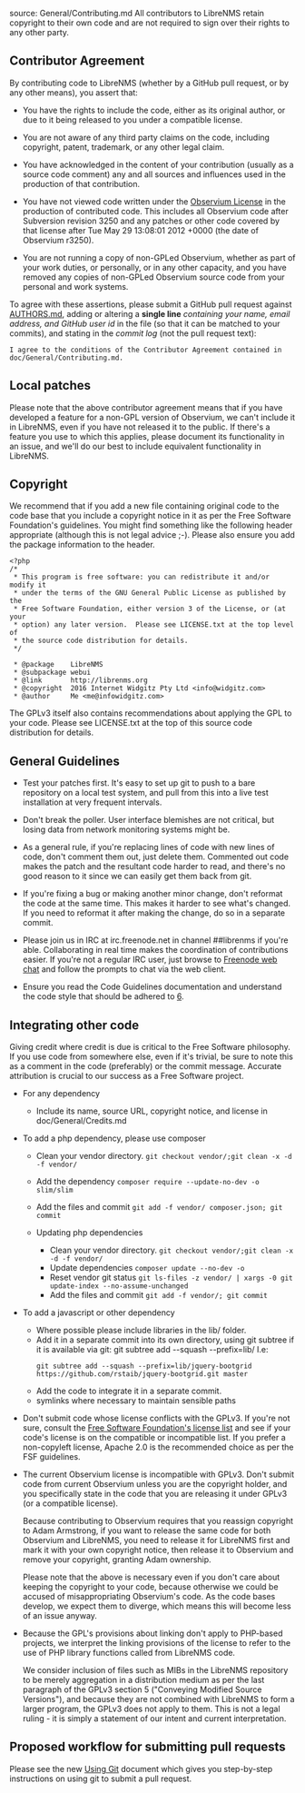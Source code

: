 source: General/Contributing.md
All contributors to LibreNMS retain copyright to their own code and are not
required to sign over their rights to any other party.


Contributor Agreement
---------------------

By contributing code to LibreNMS (whether by a GitHub pull request, or by
any other means), you assert that:

- You have the rights to include the code, either as its original author,
  or due to it being released to you under a compatible license.

- You are not aware of any third party claims on the code, including
  copyright, patent, trademark, or any other legal claim.

- You have acknowledged in the content of your contribution (usually as a
  source code comment) any and all sources and influences used in the
  production of that contribution.

- You have not viewed code written under the [Observium License][4] in the
  production of contributed code.  This includes all Observium code after
  Subversion revision 3250 and any patches or other code covered by that
  license after Tue May 29 13:08:01 2012 +0000 (the date of Observium r3250).

- You are not running a copy of non-GPLed Observium, whether as part of your
  work duties, or personally, or in any other capacity, and you have removed
  any copies of non-GPLed Observium source code from your personal and work
  systems.


To agree with these assertions, please submit a GitHub pull request against
[AUTHORS.md][5], adding or altering a **single line** *containing your name,
email address, and GitHub user id* in the file (so that it can be matched to
your commits), and stating in the *commit log* (not the pull request text):

```
I agree to the conditions of the Contributor Agreement contained in doc/General/Contributing.md.
```

Local patches
-------------

Please note that the above contributor agreement means that if you have
developed a feature for a non-GPL version of Observium, we can't include it
in LibreNMS, even if you have not released it to the public.  If there's a
feature you use to which this applies, please document its functionality in
an issue, and we'll do our best to include equivalent functionality in
LibreNMS.


Copyright
---------

We recommend that if you add a new file containing original code to the code
base that you include a copyright notice in it as per the Free Software
Foundation's guidelines.  You might find something like the following header
appropriate (although this is not legal advice ;-). Please also ensure you add 
the package information to the header.
```
<?php
/*
 * This program is free software: you can redistribute it and/or modify it
 * under the terms of the GNU General Public License as published by the
 * Free Software Foundation, either version 3 of the License, or (at your
 * option) any later version.  Please see LICENSE.txt at the top level of
 * the source code distribution for details.
 */

 * @package    LibreNMS
 * @subpackage webui
 * @link       http://librenms.org
 * @copyright  2016 Internet Widgitz Pty Ltd <info@widgitz.com>
 * @author     Me <me@infowidgitz.com>

```
The GPLv3 itself also contains recommendations about applying the GPL to
your code.  Please see LICENSE.txt at the top of this source code
distribution for details.


General Guidelines
------------------

- Test your patches first.  It's easy to set up git to push to a bare
  repository on a local test system, and pull from this into a live test
  installation at very frequent intervals.

- Don't break the poller.  User interface blemishes are not critical, but
  losing data from network monitoring systems might be.

- As a general rule, if you're replacing lines of code with new lines of
  code, don't comment them out, just delete them.  Commented out code makes
  the patch and the resultant code harder to read, and there's no good
  reason to it since we can easily get them back from git.

- If you're fixing a bug or making another minor change, don't reformat the
  code at the same time.  This makes it harder to see what's changed.  If
  you need to reformat it after making the change, do so in a separate
  commit.

- Please join us in IRC at irc.freenode.net in channel ##librenms if you're
  able.  Collaborating in real time makes the coordination of contributions
  easier.  If you're not a regular IRC user, just browse to [Freenode
  web chat](http://webchat.freenode.net/) and follow the prompts to chat
  via the web client.

- Ensure you read the Code Guidelines documentation and understand the code
  style that should be adhered to [6].


Integrating other code
----------------------

Giving credit where credit is due is critical to the Free Software
philosophy.  If you use code from somewhere else, even if it's trivial,
be sure to note this as a comment in the code (preferably) or the commit
message.  Accurate attribution is crucial to our success as a Free Software
project.

- For any dependency
    - Include its name, source URL, copyright notice, and license in doc/General/Credits.md

- To add a php dependency, please use composer
    - Clean your vendor directory. `git checkout vendor/;git clean -x -d -f vendor/`
    - Add the dependency `composer require --update-no-dev -o slim/slim`
    - Add the files and commit `git add -f vendor/ composer.json; git commit`

    - Updating php dependencies
        - Clean your vendor directory. `git checkout vendor/;git clean -x -d -f vendor/`
        - Update dependencies `composer update --no-dev -o`
        - Reset vendor git status `git ls-files -z vendor/ | xargs -0 git update-index --no-assume-unchanged`
        - Add the files and commit `git add -f vendor/; git commit`

- To add a javascript or other dependency
    - Where possible please include libraries in the lib/ folder.
    - Add it in a separate commit into its own directory, using
      git subtree if it is available via git:
      git subtree add --squash --prefix=lib/<library name> <library git url> <library branch name>
      I.e:
      ```ssh
      git subtree add --squash --prefix=lib/jquery-bootgrid https://github.com/rstaib/jquery-bootgrid.git master
      ```
    - Add the code to integrate it in a separate commit.
	- symlinks where necessary to maintain sensible paths

- Don't submit code whose license conflicts with the GPLv3.  If you're not
  sure, consult the [Free Software Foundation's license list][1] and see if
  your code's license is on the compatible or incompatible list.  If you
  prefer a non-copyleft license, Apache 2.0 is the recommended choice as per
  the FSF guidelines.

- The current Observium license is incompatible with GPLv3.  Don't submit
  code from current Observium unless you are the copyright holder, and you
  specifically state in the code that you are releasing it under GPLv3 (or a
  compatible license).

  Because contributing to Observium requires that you reassign copyright to
  Adam Armstrong, if you want to release the same code for both Observium
  and LibreNMS, you need to release it for LibreNMS first and mark it with
  your own copyright notice, then release it to Observium and remove your
  copyright, granting Adam ownership.

  Please note that the above is necessary even if you don't care about
  keeping the copyright to your code, because otherwise we could be accused
  of misappropriating Observium's code.  As the code bases develop, we
  expect them to diverge, which means this will become less of an issue
  anyway.

- Because the GPL's provisions about linking don't apply to PHP-based
  projects, we interpret the linking provisions of the license to refer to
  the use of PHP library functions called from LibreNMS code.

  We consider inclusion of files such as MIBs in the LibreNMS repository to
  be merely aggregation in a distribution medium as per the last paragraph
  of the GPLv3 section 5 ("Conveying Modified Source Versions"), and because
  they are not combined with LibreNMS to form a larger program, the GPLv3
  does not apply to them.  This is not a legal ruling - it is simply a
  statement of our intent and current interpretation.


Proposed workflow for submitting pull requests
----------------------------------------------

Please see the new [Using Git](http://docs.librenms.org/Developing/Using-Git/) document which gives you step-by-step
instructions on using git to submit a pull request.

[1]: http://www.gnu.org/licenses/license-list.html
"Free Software Foundation's license list"
[2]: https://github.com/librenms/librenms/tree/master
"LibreNMS master branch"
[3]: https://github.com/librenms/librenms/issues
"LibreNMS issue database"
[4]: http://www.observium.org/wiki/License
"Observium License"
[5]: https://github.com/librenms/librenms/blob/master/AUTHORS.md
"LibreNMS contributor list"
[6]: https://github.com/librenms/librenms/blob/master/doc/Developing/Code-Guidelines.md
